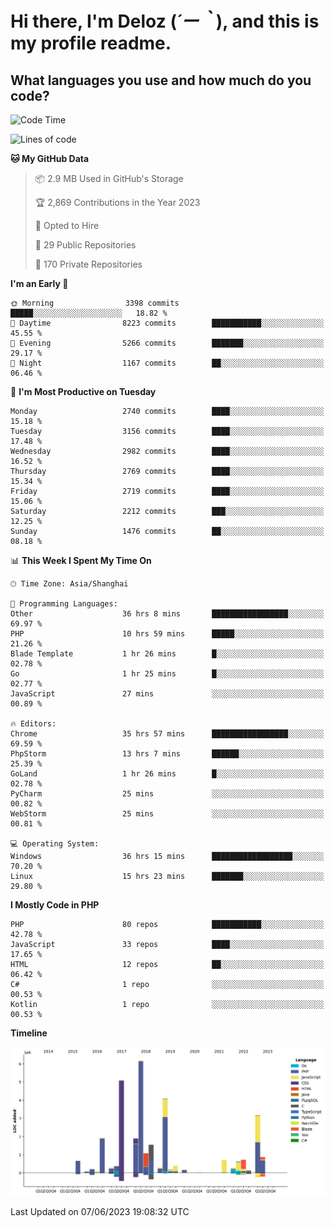 # **Hi there, I'm Deloz (*´ー｀*), and this is my profile readme.**

## **What languages you use and how much do you code?**

<!--START_SECTION:waka-->
![Code Time](http://img.shields.io/badge/Code%20Time-1%2C637%20hrs%2042%20mins-blue)

![Lines of code](https://img.shields.io/badge/From%20Hello%20World%20I%27ve%20Written-30.9%20million%20lines%20of%20code-blue)

**🐱 My GitHub Data** 

> 📦 2.9 MB Used in GitHub's Storage 
 > 
> 🏆 2,869 Contributions in the Year 2023
 > 
> 💼 Opted to Hire
 > 
> 📜 29 Public Repositories 
 > 
> 🔑 170 Private Repositories 
 > 
**I'm an Early 🐤** 

```text
🌞 Morning                3398 commits        █████░░░░░░░░░░░░░░░░░░░░   18.82 % 
🌆 Daytime                8223 commits        ███████████░░░░░░░░░░░░░░   45.55 % 
🌃 Evening                5266 commits        ███████░░░░░░░░░░░░░░░░░░   29.17 % 
🌙 Night                  1167 commits        ██░░░░░░░░░░░░░░░░░░░░░░░   06.46 % 
```
📅 **I'm Most Productive on Tuesday** 

```text
Monday                   2740 commits        ████░░░░░░░░░░░░░░░░░░░░░   15.18 % 
Tuesday                  3156 commits        ████░░░░░░░░░░░░░░░░░░░░░   17.48 % 
Wednesday                2982 commits        ████░░░░░░░░░░░░░░░░░░░░░   16.52 % 
Thursday                 2769 commits        ████░░░░░░░░░░░░░░░░░░░░░   15.34 % 
Friday                   2719 commits        ████░░░░░░░░░░░░░░░░░░░░░   15.06 % 
Saturday                 2212 commits        ███░░░░░░░░░░░░░░░░░░░░░░   12.25 % 
Sunday                   1476 commits        ██░░░░░░░░░░░░░░░░░░░░░░░   08.18 % 
```


📊 **This Week I Spent My Time On** 

```text
🕑︎ Time Zone: Asia/Shanghai

💬 Programming Languages: 
Other                    36 hrs 8 mins       █████████████████░░░░░░░░   69.97 % 
PHP                      10 hrs 59 mins      █████░░░░░░░░░░░░░░░░░░░░   21.26 % 
Blade Template           1 hr 26 mins        █░░░░░░░░░░░░░░░░░░░░░░░░   02.78 % 
Go                       1 hr 25 mins        █░░░░░░░░░░░░░░░░░░░░░░░░   02.77 % 
JavaScript               27 mins             ░░░░░░░░░░░░░░░░░░░░░░░░░   00.89 % 

🔥 Editors: 
Chrome                   35 hrs 57 mins      █████████████████░░░░░░░░   69.59 % 
PhpStorm                 13 hrs 7 mins       ██████░░░░░░░░░░░░░░░░░░░   25.39 % 
GoLand                   1 hr 26 mins        █░░░░░░░░░░░░░░░░░░░░░░░░   02.78 % 
PyCharm                  25 mins             ░░░░░░░░░░░░░░░░░░░░░░░░░   00.82 % 
WebStorm                 25 mins             ░░░░░░░░░░░░░░░░░░░░░░░░░   00.81 % 

💻 Operating System: 
Windows                  36 hrs 15 mins      ██████████████████░░░░░░░   70.20 % 
Linux                    15 hrs 23 mins      ███████░░░░░░░░░░░░░░░░░░   29.80 % 
```

**I Mostly Code in PHP** 

```text
PHP                      80 repos            ███████████░░░░░░░░░░░░░░   42.78 % 
JavaScript               33 repos            ████░░░░░░░░░░░░░░░░░░░░░   17.65 % 
HTML                     12 repos            ██░░░░░░░░░░░░░░░░░░░░░░░   06.42 % 
C#                       1 repo              ░░░░░░░░░░░░░░░░░░░░░░░░░   00.53 % 
Kotlin                   1 repo              ░░░░░░░░░░░░░░░░░░░░░░░░░   00.53 % 
```



**Timeline**

![Lines of Code chart](https://raw.githubusercontent.com/deloz/deloz/main/assets/bar_graph.png)


 Last Updated on 07/06/2023 19:08:32 UTC
<!--END_SECTION:waka-->
